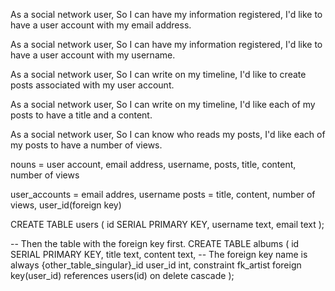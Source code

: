 As a social network user,
So I can have my information registered,
I'd like to have a user account with my email address.

As a social network user,
So I can have my information registered,
I'd like to have a user account with my username.

As a social network user,
So I can write on my timeline,
I'd like to create posts associated with my user account.

As a social network user,
So I can write on my timeline,
I'd like each of my posts to have a title and a content.

As a social network user,
So I can know who reads my posts,
I'd like each of my posts to have a number of views.

nouns = user account, email address, username, posts, title, content, number of views 


user_accounts =  email addres, username
posts = title, content, number of views, user_id(foreign key)


CREATE TABLE users (
  id SERIAL PRIMARY KEY,
  username text,
  email text
);

-- Then the table with the foreign key first.
CREATE TABLE albums (
  id SERIAL PRIMARY KEY,
  title text,
  content text,
-- The foreign key name is always {other_table_singular}_id
   user_id int,
  constraint fk_artist foreign key(user_id)
    references users(id)
    on delete cascade
);